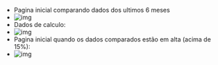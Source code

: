 - Pagina inicial comparando dados dos ultimos 6 meses
- ![img](http://3kingsteam.com.br/imgs/1.png)
- Dados de calculo:
- ![img](http://3kingsteam.com.br/imgs/2.png)
- Pagina inicial quando os dados comparados estão em alta (acima de 15%):
- ![img](http://3kingsteam.com.br/imgs/3.png)

